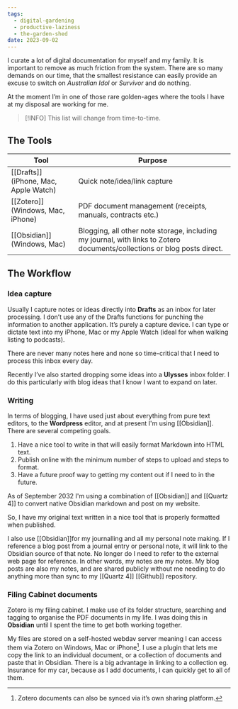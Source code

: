```yaml
---
tags:
  - digital-gardening
  - productive-laziness
  - the-garden-shed
date: 2023-09-02
---
```

I curate a lot of digital documentation for myself and my family. It is important to remove as much friction from the system. There are so many demands on our time, that the smallest resistance can easily provide an excuse to switch on _Australian Idol_ or _Survivor_ and do nothing.

At the moment I’m in one of those rare golden-ages where the tools I have at my disposal are working for me.

> [!INFO] This list will change from time-to-time. 

## The Tools

| Tool                                                       | Purpose                                                                                                        |
| ---------------------------------------------------------- | -------------------------------------------------------------------------------------------------------------- |
| [[Drafts]] (iPhone, Mac, Apple Watch) | Quick note/idea/link capture                                                                                   |
| [[Zotero]] (Windows, Mac, iPhone)    | PDF document management (receipts, manuals, contracts etc.)                                                    |
| [[Obsidian]] (Windows, Mac)             | Blogging, all other note storage, including my journal, with links to Zotero documents/collections or blog posts direct. |

## The Workflow
### Idea capture
Usually I capture notes or ideas directly into **Drafts** as an inbox for later processing. I don’t use any of the Drafts functions for punching the information to another application. It’s purely a capture device. I can type or dictate text into my iPhone, Mac or my Apple Watch (ideal for when walking listing to podcasts).

There are never many notes here and none so time-critical that I need to process this inbox every day.

Recently I’ve also started dropping some ideas into a **Ulysses** inbox folder. I do this particularly with blog ideas that I know I want to expand on later.

### Writing
In terms of blogging, I have used just about everything from pure text editors, to the **Wordpress** editor, and at present I'm using [[Obsidian]]. There are several competing goals.
1. Have a nice tool to write in that will easily format Markdown into HTML text.
2. Publish online with the minimum number of steps to upload and steps to format.
3. Have a future proof way to getting my content out if I need to in the future.

As of September 2032 I'm using a combination of [[Obsidian]] and [[Quartz 4]] to convert native Obsidian markdown and post on my website.

So, I have my original text written in a nice tool that is properly formatted when published. 

I also use [[Obsidian]]for my journalling and all my personal note making. If I reference a blog post from a journal entry or personal note, it will link to the Obsidian source of that note. No longer do I need to refer to the external web page for reference. In other words, my notes are my notes. My blog posts are also my notes, and are shared publicly without me needing to do anything more than sync to my [[Quartz 4]] [[Github]] repository.

### Filing Cabinet documents
Zotero is my filing cabinet. I make use of its folder structure, searching and tagging to organise the PDF documents in my life. I was doing this in **Obsidian** until I spent the time to get both working together.

My files are stored on a self-hosted webdav server meaning I can access them via Zotero on Windows, Mac or iPhone[^1]. I use a plugin that lets me copy the link to an individual document, or a collection of documents and paste that in Obsidian. There is a big advantage in linking to a collection eg. Insurance for my car, because as I add documents, I can quickly get to all of them.


[^1]:	Zotero documents can also be synced via it’s own sharing platform.